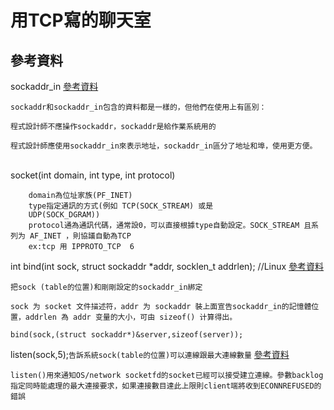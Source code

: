 # 用TCP寫的聊天室<br />
## 參考資料
sockaddr_in [參考資料](https://codertw.com/%E5%89%8D%E7%AB%AF%E9%96%8B%E7%99%BC/392331/)
```
sockaddr和sockaddr_in包含的資料都是一樣的，但他們在使用上有區別：

程式設計師不應操作sockaddr，sockaddr是給作業系統用的

程式設計師應使用sockaddr_in來表示地址，sockaddr_in區分了地址和埠，使用更方便。
``` 
<br />
socket(int domain, int type, int protocol)<br />

```
    domain為位址家族(PF_INET)
    type指定通訊的方式(例如 TCP(SOCK_STREAM) 或是
    UDP(SOCK_DGRAM))
    protocol通為通訊代碼，通常設0，可以直接根據type自動設定。SOCK_STREAM 且系列为 AF_INET ，則協議自動為TCP
    ex:tcp 用 IPPROTO_TCP  6
```

int bind(int sock, struct sockaddr *addr, socklen_t addrlen);  //Linux [參考資料](http://c.biancheng.net/cpp/html/3033.html)

`把sock (table的位置)和剛剛設定的sockaddr_in綁定`

`sock 为 socket 文件描述符，addr 为 sockaddr 裝上面宣告sockaddr_in的記憶體位置，addrlen 為 addr 变量的大小，可由 sizeof() 计算得出。`

`bind(sock,(struct sockaddr*)&server,sizeof(server));`

listen(sock,5);`告訴系統sock(table的位置)可以連線跟最大連線數量` [參考資料](http://stenlyho.blogspot.com/2008/08/socket-listen.html)

```listen()用來通知OS/network socketfd的socket已經可以接受建立連線。參數backlog指定同時能處理的最大連接要求，如果連接數目達此上限則client端將收到ECONNREFUSED的錯誤```
